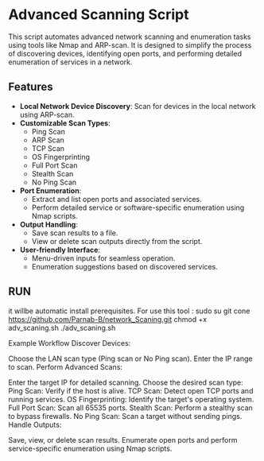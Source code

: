 # Advanced Scanning Script

This script automates advanced network scanning and enumeration tasks using tools like Nmap and ARP-scan. It is designed to simplify the process of discovering devices, identifying open ports, and performing detailed enumeration of services in a network.

## Features

- **Local Network Device Discovery**: Scan for devices in the local network using ARP-scan.
- **Customizable Scan Types**:
  - Ping Scan
  - ARP Scan
  - TCP Scan
  - OS Fingerprinting
  - Full Port Scan
  - Stealth Scan
  - No Ping Scan
- **Port Enumeration**:
  - Extract and list open ports and associated services.
  - Perform detailed service or software-specific enumeration using Nmap scripts.
- **Output Handling**:
  - Save scan results to a file.
  - View or delete scan outputs directly from the script.
- **User-friendly Interface**:
  - Menu-driven inputs for seamless operation.
  - Enumeration suggestions based on discovered services.
 
## RUN 
it willbe automatic install prerequisites.
For use this tool :
sudo su
git cone https://github.com/Parnab-B/network_Scaning.git
chmod +x adv_scaning.sh
./adv_scaning.sh


Example Workflow
Discover Devices:

Choose the LAN scan type (Ping scan or No Ping scan).
Enter the IP range to scan.
Perform Advanced Scans:

Enter the target IP for detailed scanning.
Choose the desired scan type:
Ping Scan: Verify if the host is alive.
TCP Scan: Detect open TCP ports and running services.
OS Fingerprinting: Identify the target's operating system.
Full Port Scan: Scan all 65535 ports.
Stealth Scan: Perform a stealthy scan to bypass firewalls.
No Ping Scan: Scan a target without sending pings.
Handle Outputs:

Save, view, or delete scan results.
Enumerate open ports and perform service-specific enumeration using Nmap scripts.
